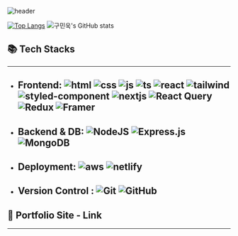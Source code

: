 ![header](https://capsule-render.vercel.app/api?type=waving&text=Gu%20Minuk%20GitHub%20Profile&height=200&fontSize=26&animation=fadeIn&fontAlign=75&fontAlignY=40&color=141321)


[![Top Langs](https://github-readme-stats.vercel.app/api/top-langs/?username=khs08280&theme=radical)](https://github.com/khs08280?tab=repositories)
![구민욱's GitHub stats](https://github-readme-stats.vercel.app/api?username=khs08280&show_icons=true&theme=radical&hide=stars)

## :books: Tech Stacks
-----

* ## Frontend: ![html](https://img.shields.io/badge/HTML-239120?style=for-the-badge&logo=html5&logoColor=white) ![css](https://img.shields.io/badge/CSS-239120?&style=for-the-badge&logo=css3&logoColor=white) ![js](https://img.shields.io/badge/JavaScript-F7DF1E?style=for-the-badge&logo=JavaScript&logoColor=white) ![ts](https://img.shields.io/badge/TypeScript-007ACC?style=for-the-badge&logo=typescript&logoColor=white) ![react](https://img.shields.io/badge/React-20232A?style=for-the-badge&logo=react&logoColor=61DAFB) ![tailwind](https://img.shields.io/badge/Tailwind_CSS-38B2AC?style=for-the-badge&logo=tailwind-css&logoColor=white) ![styled-component](https://img.shields.io/badge/styled--components-DB7093?style=for-the-badge&logo=styled-components&logoColor=white) ![nextjs](https://img.shields.io/badge/Next.js-000?logo=nextdotjs&logoColor=fff&style=for-the-badge) ![React Query](https://img.shields.io/badge/-React%20Query-FF4154?style=for-the-badge&logo=react%20query&logoColor=white) ![Redux](https://img.shields.io/badge/redux-%23593d88.svg?style=for-the-badge&logo=redux&logoColor=white) ![Framer](https://img.shields.io/badge/Framer-black?style=for-the-badge&logo=framer&logoColor=blue)

* ## Backend & DB:  ![NodeJS](https://img.shields.io/badge/node.js-6DA55F?style=for-the-badge&logo=node.js&logoColor=white) ![Express.js](https://img.shields.io/badge/express.js-%23404d59.svg?style=for-the-badge&logo=express&logoColor=%2361DAFB) ![MongoDB](https://img.shields.io/badge/MongoDB-%234ea94b.svg?style=for-the-badge&logo=mongodb&logoColor=white)
* ## Deployment: ![aws](https://img.shields.io/badge/Amazon_AWS-232F3E?style=for-the-badge&logo=amazon-aws&logoColor=white) ![netlify](https://img.shields.io/badge/Netlify-00C7B7?style=for-the-badge&logo=netlify&logoColor=white)
* ## Version Control : ![Git](https://img.shields.io/badge/git-%23F05033.svg?style=for-the-badge&logo=git&logoColor=white) ![GitHub](https://img.shields.io/badge/github-%23121011.svg?style=for-the-badge&logo=github&logoColor=white)


## :memo:  Portfolio Site - Link
-----
